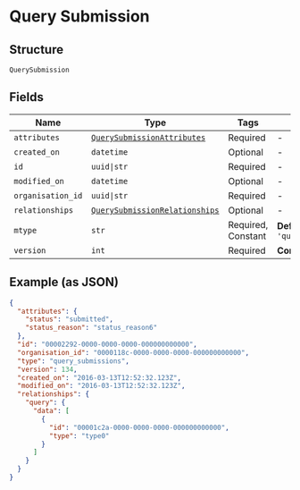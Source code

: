 
# Query Submission

## Structure

`QuerySubmission`

## Fields

| Name | Type | Tags | Description |
|  --- | --- | --- | --- |
| `attributes` | [`QuerySubmissionAttributes`](../../doc/models/query-submission-attributes.md) | Required | - |
| `created_on` | `datetime` | Optional | - |
| `id` | `uuid\|str` | Required | - |
| `modified_on` | `datetime` | Optional | - |
| `organisation_id` | `uuid\|str` | Required | - |
| `relationships` | [`QuerySubmissionRelationships`](../../doc/models/query-submission-relationships.md) | Optional | - |
| `mtype` | `str` | Required, Constant | **Default**: `'query_submissions'` |
| `version` | `int` | Required | **Constraints**: `>= 0` |

## Example (as JSON)

```json
{
  "attributes": {
    "status": "submitted",
    "status_reason": "status_reason6"
  },
  "id": "00002292-0000-0000-0000-000000000000",
  "organisation_id": "0000118c-0000-0000-0000-000000000000",
  "type": "query_submissions",
  "version": 134,
  "created_on": "2016-03-13T12:52:32.123Z",
  "modified_on": "2016-03-13T12:52:32.123Z",
  "relationships": {
    "query": {
      "data": [
        {
          "id": "00001c2a-0000-0000-0000-000000000000",
          "type": "type0"
        }
      ]
    }
  }
}
```

